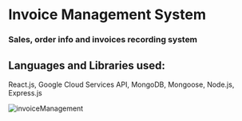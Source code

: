 # Invoice Management System
### Sales, order info and invoices recording system

## Languages and Libraries used:
  React.js, Google Cloud Services API, MongoDB, Mongoose, Node.js, Express.js
  
 
![invoiceManagement](https://user-images.githubusercontent.com/58833788/134578855-6fd674bb-e0b9-4436-a64e-797d778dce8f.gif)
